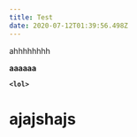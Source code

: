 ```yaml
---
title: Test
date: 2020-07-12T01:39:56.498Z
---
```

ahhhhhhhh

**aaaaaa**

**`<lol>`**

# **ajajshajs**